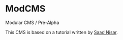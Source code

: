 ModCMS
======
Modular CMS / Pre-Alpha

This CMS is based on a tutorial written by [Saad Nisar](http://biglancers.com/blog/2013/03/php-cms-from-scratch/).
